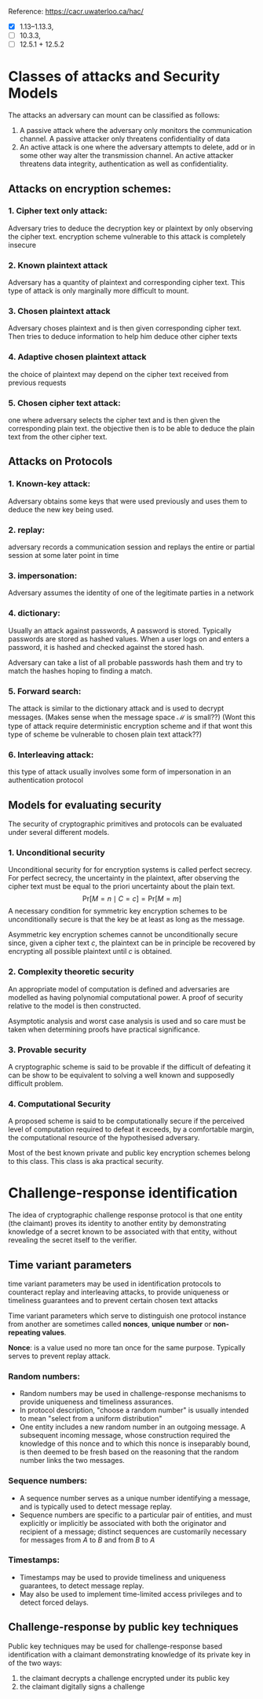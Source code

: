 Reference: https://cacr.uwaterloo.ca/hac/
- [x] 1.13–1.13.3, 
- [ ] 10.3.3, 
- [ ] 12.5.1 + 12.5.2

# Classes of attacks and Security Models

The attacks an adversary can mount can be classified as follows:
1. A passive attack where the adversary only monitors the communication channel. A passive attacker only threatens confidentiality of data
2. An active attack is one where the adversary attempts to delete, add or in some other way alter the transmission channel. An active attacker threatens data integrity, authentication as well as confidentiality.

## Attacks on encryption schemes:
### 1. Cipher text only attack:
Adversary tries to deduce the decryption key or plaintext by only observing the cipher text. encryption scheme vulnerable to this attack is completely insecure

### 2. Known plaintext attack
Adversary has a quantity of plaintext and corresponding cipher text. This type of attack is only marginally more difficult to mount.

### 3. Chosen plaintext attack
Adversary choses plaintext and is then given corresponding cipher text. Then tries to deduce information to help him deduce other cipher texts

### 4. Adaptive chosen plaintext attack
the choice of plaintext may depend on the cipher text received from previous requests

### 5. Chosen cipher text attack:
one where adversary selects the cipher text and is then given the corresponding plain text. the objective then is to be able to deduce the plain text from the other cipher text.


## Attacks on Protocols
### 1. Known-key attack:
Adversary obtains some keys that were used previously and uses them to deduce the new key being used.

### 2. replay:
adversary records a communication session and replays the entire or partial session at some later point in time

### 3. impersonation:
Adversary assumes the identity of one of the legitimate parties in a network

### 4. dictionary:
Usually an attack against passwords, A password is stored. Typically passwords are stored as hashed values. When a user logs on and enters a password, it is hashed and checked against the stored hash.

Adversary can take a list of all probable passwords hash them and try to match the hashes hoping to finding a match.


### 5. Forward search:
The attack is similar to the dictionary attack and is used to decrypt messages. (Makes sense when the message space $\mathcal{M}$ is small??) (Wont this type of attack require deterministic encryption scheme and if that wont this type of scheme be vulnerable to chosen plain text attack??)

### 6. Interleaving attack:
this type of attack usually involves some form of impersonation in an authentication protocol


## Models for evaluating security
The security of cryptographic primitives and protocols can be evaluated under several different models. 


### 1. Unconditional security
Unconditional security for for encryption systems is called perfect secrecy.
For perfect secrecy, the uncertainty in the plaintext, after observing the cipher text must be equal to the priori uncertainty about the plain text.
$$\text{Pr}[M=n \mid C=c] = \text{Pr}[M=m]$$
A necessary condition for symmetric key encryption schemes to be unconditionally secure is that the key be at least as long as the message.

Asymmetric key encryption schemes cannot be unconditionally secure since, given a cipher text $c$, the plaintext can be in principle be recovered by encrypting all possible plaintext until $c$ is obtained.


### 2. Complexity theoretic security
An appropriate model of computation is defined and adversaries are modelled as having polynomial computational power. A proof of security relative to the model is then constructed. 

Asymptotic analysis and worst case analysis is used and so care must be taken when determining proofs have practical significance.

### 3. Provable security
A cryptographic scheme is said to be provable if the difficult of defeating it can be show to be equivalent to solving a well known and supposedly difficult problem.

### 4. Computational Security
A proposed scheme is said to be computationally secure if the perceived level of computation required to defeat it exceeds, by a comfortable margin, the computational resource of the hypothesised adversary.

Most of the best known private and public key encryption schemes belong to this class. This class is aka practical security.





# Challenge-response identification

The idea of cryptographic challenge response protocol is that one entity (the claimant) proves its identity to another entity by demonstrating knowledge of a secret known to be associated with that entity, without revealing the secret itself to the verifier.

## Time variant parameters
time variant parameters may be used in identification protocols to counteract replay and interleaving attacks, to provide uniqueness or timeliness guarantees and to prevent certain chosen text attacks

Time variant parameters which serve to distinguish one protocol instance from another are sometimes called **nonces**, **unique number** or **non-repeating values**.

**Nonce**:
	is a value used no more tan once for the same purpose. Typically serves to prevent replay attack.

### Random numbers:
- Random numbers may be used in challenge-response mechanisms to provide uniqueness and timeliness assurances.
- In protocol description, "choose a random number" is usually intended to mean "select from a uniform distribution"
- One entity includes a new random number in an outgoing message. A subsequent incoming message, whose construction required the knowledge of this nonce and to which this nonce is inseparably bound, is then deemed to be fresh based on the reasoning that the random number links the two messages.

### Sequence numbers:
- A sequence number serves as a unique number identifying a message, and is typically used to detect message replay.
- Sequence numbers are specific to a particular pair of entities, and must explicitly or implicitly be associated with both the originator and recipient of a message; distinct sequences are customarily necessary for messages from $A$ to $B$ and from $B$ to $A$

### Timestamps:
- Timestamps may be used to provide timeliness and uniqueness guarantees, to detect message replay.
- May also be used to implement time-limited access privileges and to detect forced delays.



## Challenge-response by public key techniques
Public key techniques may be used for challenge-response based identification with a claimant demonstrating knowledge of its private key in of the two ways:
1. the claimant decrypts a challenge encrypted under its public key
2. the claimant digitally signs a challenge



